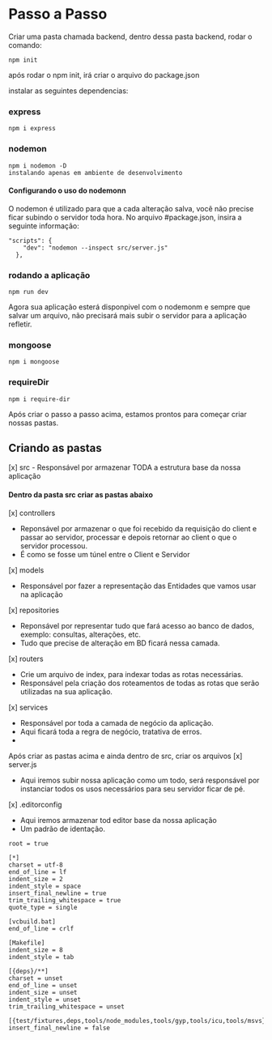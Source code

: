 # Passo a Passo

Criar uma pasta chamada backend, dentro dessa pasta backend, rodar o comando:

```
npm init
```

após rodar o npm init, irá criar o arquivo do package.json

instalar as seguintes dependencias:

### express
```
npm i express
```
### nodemon
```
npm i nodemon -D
instalando apenas em ambiente de desenvolvimento
```

#### Configurando o uso do nodemonn
O nodemon é utilizado para que a cada alteração salva, você não precise ficar subindo o servidor toda hora.
No arquivo #package.json, insira a seguinte informação:
```
"scripts": {
    "dev": "nodemon --inspect src/server.js"
  },
```
### rodando a aplicação

```
npm run dev
```
Agora sua aplicação esterá disponpivel com o nodemonm e sempre que salvar um arquivo, não precisará mais subir o servidor para a aplicação refletir.

### mongoose
```
npm i mongoose
```

### requireDir
```
npm i require-dir
```


Após criar o passo a passo acima, estamos prontos para começar criar nossas pastas.

## Criando as pastas

[x] src
    - Responsável por armazenar TODA a estrutura base da nossa aplicação

#### Dentro da pasta src criar as pastas abaixo
[x] controllers
- Reponsável por armazenar o que foi recebido da requisição do client e passar ao servidor, processar e depois retornar ao client o que o servidor processou.
- É como se fosse um túnel entre o Client e Servidor


[x] models
- Responsável por fazer a representação das Entidades que vamos usar na aplicação


[x] repositories
- Reponsável por representar tudo que fará acesso ao banco de dados, exemplo: consultas, alterações, etc.
- Tudo que precise de alteração em BD ficará nessa camada.


[x] routers
- Crie um arquivo de index, para indexar todas as rotas necessárias.
- Responsável pela criação dos roteamentos de todas as rotas que serão utilizadas na sua aplicação.


[x] services
- Responsável por toda a camada de negócio da aplicação.
-  Aqui ficará toda a regra de negócio, tratativa de erros.
-


Após criar as pastas acima e ainda dentro de src, criar os arquivos
[x] server.js
- Aqui iremos subir nossa aplicação como um todo, será responsável por instanciar todos os usos necessários para seu servidor ficar de pé.


[x] .editorconfig
- Aqui iremos armazenar tod editor base da nossa aplicação
- Um padrão de identação.

```
root = true

[*]
charset = utf-8
end_of_line = lf
indent_size = 2
indent_style = space
insert_final_newline = true
trim_trailing_whitespace = true
quote_type = single

[vcbuild.bat]
end_of_line = crlf

[Makefile]
indent_size = 8
indent_style = tab

[{deps}/**]
charset = unset
end_of_line = unset
indent_size = unset
indent_style = unset
trim_trailing_whitespace = unset

[{test/fixtures,deps,tools/node_modules,tools/gyp,tools/icu,tools/msvs}/**]
insert_final_newline = false
```


